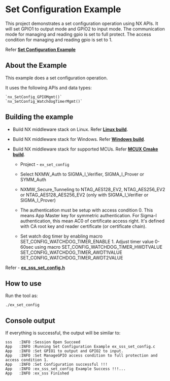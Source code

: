 # Set Configuration Example

This project demonstrates a set configuration operation using NX APIs.
It will set GPIO1 to output mode and GPIO2 to input mode. The
communication mode for managing and reading gpio is set to full protect.
The access condition for managing and reading gpio is set to 1.

Refer [**Set Configuration Example**](./ex_sss_set_config.c)

## About the Example

This example does a set configuration operation.

It uses the following APIs and data types:

    `nx_SetConfig_GPIOMgmt()`
    `nx_SetConfig_WatchdogTimerMgmt()`

## Building the example

- Build NX middleware stack on Linux. Refer [**Linux build**](../../../doc/linux/readme.md).

- Build NX middleware stack for Windows. Refer [**Windows build**](../../../doc/windows/readme.md).

- Build NX middleware stack for supported MCUs. Refer [**MCUX Cmake build**](../../../doc/mcu_cmake/readme.md).

    - Project - `ex_set_config`

    - Select NXMW_Auth to SIGMA_I_Verifier, SIGMA_I_Prover or SYMM_Auth

    - NXMW_Secure_Tunneling to NTAG_AES128_EV2, NTAG_AES256_EV2 or NTAG_AES128_AES256_EV2 (only with SIGMA_I_Verifier or SIGMA_I_Prover)

    - The authentication must be setup with access condition 0. This means App Master key for symmetric authentication. For Sigma-I authentication, this mean AC0 of certificate access right. It\'s defined with CA root key and reader certificate (or certificate chain).

    - Set watch dog timer by enabling macro SET_CONFIG_WATCHDOG_TIMER_ENABLE 1.
        Adjust timer value 0-60sec using macro
        SET_CONFIG_WATCHDOG_TIMER_HWDTVALUE
        SET_CONFIG_WATCHDOG_TIMER_AWDT1VALUE
        SET_CONFIG_WATCHDOG_TIMER_AWDT2VALUE

Refer - [**ex_sss_set_config.h**](./ex_sss_set_config.h)

## How to use

Run the tool as:

```
./ex_set_config
```

## Console output

If everything is successful, the output will be similar to:
```
sss   :INFO :Session Open Succeed
App   :INFO :Running Set Configuration Example ex_sss_set_config.c
App   :INFO :Set GPIO1 to output and GPIO2 to input.
App   :INFO :Set ManageGPIO access condition to full protection and access condition 1.
App   :INFO :Set Configuration successful !!!
App   :INFO :ex_sss_set_config Example Success !!!...
App   :INFO :ex_sss Finished
```


